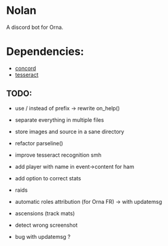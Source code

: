 # Nolan
A discord bot for Orna.

# Dependencies:
- [concord](https://github.com/Cogmasters/concord)
- [tesseract](https://github.com/tesseract-ocr/tesseract)

## TODO:

- use / instead of prefix -> rewrite on_help()
- separate everything in multiple files
- store images and source in a sane directory

- refactor parseline()
- improve tesseract recognition smh
- add player with name in event->content for ham
- add option to correct stats

- raids
- automatic roles attribution (for Orna FR) -> with updatemsg
- ascensions (track mats)
- detect wrong screenshot

- bug with updatemsg ?
